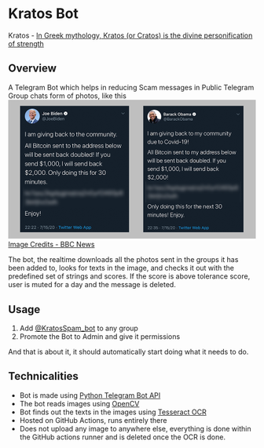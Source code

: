 # Kratos Bot
Kratos - [In Greek mythology, Kratos (or Cratos) is the divine personification of strength](https://en.wikipedia.org/wiki/Kratos_(mythology))

## Overview
A Telegram Bot which helps in reducing Scam messages in Public Telegram Group chats form of photos, like this ![Twitter Scam](assets/images/sample_scam_0.png)
[Image Credits - BBC News](https://www.bbc.com/news/technology-57152924)

The bot, the realtime downloads all the photos sent in the groups it has been added to, looks for texts in the image, 
and checks it out with the predefined set of strings and scores. If the score is above tolerance score, user is muted 
for a day and the message is deleted. 

## Usage
1. Add [@KratosSpam_bot](https://www.t.me/KratosSpam_Bot) to any group
2. Promote the Bot to Admin and give it permissions

And that is about it, it should automatically start doing what it needs to do. 

## Technicalities 
- Bot is made using [Python Telegram Bot API](https://python-telegram-bot.readthedocs.io/en/stable/#)
- The bot reads images using [OpenCV](https://opencv.org/)
- Bot finds out the texts in the images using [Tesseract OCR](https://opensource.google/projects/tesseract)
- Hosted on GitHub Actions, runs entirely there
- Does not upload any image to anywhere else, everything is done within the GitHub actions runner and is deleted once the OCR is done.


